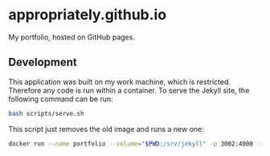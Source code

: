 # appropriately.github.io

My portfolio, hosted on GitHub pages.

## Development

This application was built on my work machine, which is restricted. Therefore any code is run within a container. To serve the Jekyll site, the following command can be run:

```bash
bash scripts/serve.sh
```

This script just removes the old image and runs a new one: 

```bash
docker run --name portfolio --volume="$PWD:/srv/jekyll" -p 3002:4000 -it jekyll/jekyll jekyll serve --watch --drafts
```